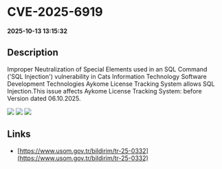 # CVE-2025-6919

**2025-10-13 13:15:32**

## Description
Improper Neutralization of Special Elements used in an SQL Command ('SQL Injection') vulnerability in Cats Information Technology Software Development Technologies Aykome License Tracking System allows SQL Injection.This issue affects Aykome License Tracking System: before Version dated 06.10.2025.

![](https://img.shields.io/static/v1?label=Score&message=9.8&color=red)
![](https://img.shields.io/static/v1?label=Severity&message=CRITICAL&color=red)
![](https://img.shields.io/static/v1?label=CWE&message=SQL&color=green)

## Links
- [https://www.usom.gov.tr/bildirim/tr-25-0332](https://www.usom.gov.tr/bildirim/tr-25-0332)
